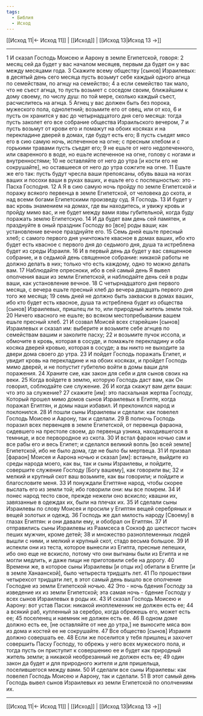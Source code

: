 ```yaml
---
tags:
  - Библия
  - Исход
---
```

[[Исход 11|← Исход 11]] | [[Исход]] | [[Исход 13|Исход 13 →]]

---
1 И сказал Господь Моисею и Аарону в земле Египетской, говоря:
2 месяц сей да будет у вас началом месяцев, первым да будет он у вас между месяцами года.
3 Скажите всему обществу [сынов] Израилевых: в десятый день сего месяца пусть возьмут себе каждый одного агнца по семействам, по агнцу на семейство;
4 а если семейство так мало, что не съест агнца, то пусть возьмет с соседом своим, ближайшим к дому своему, по числу душ: по той мере, сколько каждый съест, расчислитесь на агнца.
5 Агнец у вас должен быть без порока, мужеского пола, однолетний; возьмите его от овец, или от коз,
6 и пусть он хранится у вас до четырнадцатого дня сего месяца: тогда пусть заколет его все собрание общества Израильского вечером,
7 и пусть возьмут от крови его и помажут на обоих косяках и на перекладине дверей в домах, где будут есть его;
8 пусть съедят мясо его в сию самую ночь, испеченное на огне; с пресным хлебом и с горькими травами пусть съедят его;
9 не ешьте от него недопеченного, или сваренного в воде, но ешьте испеченное на огне, голову с ногами и внутренностями;
10 не оставляйте от него до утра [и кости его не сокрушайте], но оставшееся от него до утра сожгите на огне.
11 Ешьте же его так: пусть будут чресла ваши препоясаны, обувь ваша на ногах ваших и посохи ваши в руках ваших, и ешьте его с поспешностью: это - Пасха Господня.
12 А Я в сию самую ночь пройду по земле Египетской и поражу всякого первенца в земле Египетской, от человека до скота, и над всеми богами Египетскими произведу суд. Я Господь.
13 И будет у вас кровь знамением на домах, где вы находитесь, и увижу кровь и пройду мимо вас, и не будет между вами язвы губительной, когда буду поражать землю Египетскую.
14 И да будет вам день сей памятен, и празднуйте в оный праздник Господу во [все] роды ваши; как установление вечное празднуйте его.
15 Семь дней ешьте пресный хлеб; с самого первого дня уничтожьте квасное в домах ваших, ибо кто будет есть квасное с первого дня до седьмого дня, душа та истреблена будет из среды Израиля.
16 И в первый день да будет у вас священное собрание, и в седьмой день священное собрание: никакой работы не должно делать в них; только что есть каждому, одно то можно делать вам.
17 Наблюдайте опресноки, ибо в сей самый день Я вывел ополчения ваши из земли Египетской, и наблюдайте день сей в роды ваши, как установление вечное.
18 С четырнадцатого дня первого месяца, с вечера ешьте пресный хлеб до вечера двадцать первого дня того же месяца;
19 семь дней не должно быть закваски в домах ваших, ибо кто будет есть квасное, душа та истреблена будет из общества [сынов] Израилевых, пришлец ли то, или природный житель земли той.
20 Ничего квасного не ешьте; во всяком местопребывании вашем ешьте пресный хлеб.
21 И созвал Моисей всех старейшин [сынов] Израилевых и сказал им: выберите и возьмите себе агнцев по семействам вашим и заколите пасху;
22 и возьмите пучок иссопа, и обмочите в кровь, которая в сосуде, и помажьте перекладину и оба косяка дверей кровью, которая в сосуде; а вы никто не выходите за двери дома своего до утра.
23 И пойдет Господь поражать Египет, и увидит кровь на перекладине и на обоих косяках, и пройдет Господь мимо дверей, и не попустит губителю войти в домы ваши для поражения.
24 Храните сие, как закон для себя и для сынов своих на веки.
25 Когда войдете в землю, которую Господь даст вам, как Он говорил, соблюдайте сие служение.
26 И когда скажут вам дети ваши: что это за служение?
27 скажите [им]: это пасхальная жертва Господу, Который прошел мимо домов сынов Израилевых в Египте, когда поражал Египтян, и домы наши избавил. И преклонился народ и поклонился.
28 И пошли сыны Израилевы и сделали: как повелел Господь Моисею и Аарону, так и сделали.
29 В полночь Господь поразил всех первенцев в земле Египетской, от первенца фараона, сидевшего на престоле своем, до первенца узника, находившегося в темнице, и все первородное из скота.
30 И встал фараон ночью сам и все рабы его и весь Египет; и сделался великий вопль [во всей земле] Египетской, ибо не было дома, где не было бы мертвеца.
31 И призвал [фараон] Моисея и Аарона ночью и сказал [им]: встаньте, выйдите из среды народа моего, как вы, так и сыны Израилевы, и пойдите, совершите служение Господу [Богу вашему], как говорили вы;
32 и мелкий и крупный скот ваш возьмите, как вы говорили; и пойдите и благословите меня.
33 И понуждали Египтяне народ, чтобы скорее выслать его из земли той; ибо говорили они: мы все помрем.
34 И понес народ тесто свое, прежде нежели оно вскисло; квашни их, завязанные в одеждах их, были на плечах их.
35 И сделали сыны Израилевы по слову Моисея и просили у Египтян вещей серебряных и вещей золотых и одежд.
36 Господь же дал милость народу [Своему] в глазах Египтян: и они давали ему, и обобрал он Египтян.
37 И отправились сыны Израилевы из Раамсеса в Сокхоф до шестисот тысяч пеших мужчин, кроме детей;
38 и множество разноплеменных людей вышли с ними, и мелкий и крупный скот, стадо весьма большое.
39 И испекли они из теста, которое вынесли из Египта, пресные лепешки, ибо оно еще не вскисло, потому что они выгнаны были из Египта и не могли медлить, и даже пищи не приготовили себе на дорогу.
40 Времени же, в которое сыны Израилевы [и отцы их] обитали в Египте [и в земле Ханаанской], было четыреста тридцать лет.
41 По прошествии четырехсот тридцати лет, в этот самый день вышло все ополчение Господне из земли Египетской ночью.
42 Это - ночь бдения Господу за изведение их из земли Египетской; эта самая ночь - бдение Господу у всех сынов Израилевых в роды их.
43 И сказал Господь Моисею и Аарону: вот устав Пасхи: никакой иноплеменник не должен есть ее;
44 а всякий раб, купленный за серебро, когда обрежешь его, может есть ее;
45 поселенец и наемник не должен есть ее.
46 В одном доме должно есть ее, [не оставляйте от нее до утра,] не выносите мяса вон из дома и костей ее не сокрушайте.
47 Все общество [сынов] Израиля должно совершать ее.
48 Если же поселится у тебя пришлец и захочет совершить Пасху Господу, то обрежь у него всех мужеского пола, и тогда пусть он приступит к совершению ее и будет как природный житель земли; а никакой необрезанный не должен есть ее;
49 один закон да будет и для природного жителя и для пришельца, поселившегося между вами.
50 И сделали все сыны Израилевы: как повелел Господь Моисею и Аарону, так и сделали.
51 В этот самый день Господь вывел сынов Израилевых из земли Египетской по ополчениям их.

---
[[Исход 11|← Исход 11]] | [[Исход]] | [[Исход 13|Исход 13 →]]